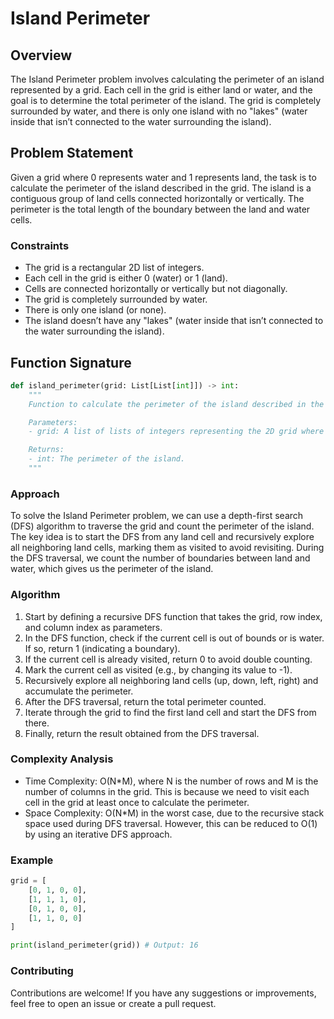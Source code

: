 # Island Perimeter

## Overview

The Island Perimeter problem involves calculating the perimeter of an island represented by a grid. Each cell in the grid is either land or water, and the goal is to determine the total perimeter of the island. The grid is completely surrounded by water, and there is only one island with no "lakes" (water inside that isn’t connected to the water surrounding the island).

## Problem Statement

Given a grid where 0 represents water and 1 represents land, the task is to calculate the perimeter of the island described in the grid. The island is a contiguous group of land cells connected horizontally or vertically. The perimeter is the total length of the boundary between the land and water cells.

### Constraints

* The grid is a rectangular 2D list of integers.
* Each cell in the grid is either 0 (water) or 1 (land).
* Cells are connected horizontally or vertically but not diagonally.
* The grid is completely surrounded by water.
* There is only one island (or none).
* The island doesn’t have any "lakes" (water inside that isn’t connected to the water surrounding the island).

## Function Signature

```python
def island_perimeter(grid: List[List[int]]) -> int:
    """
    Function to calculate the perimeter of the island described in the grid.

    Parameters:
    - grid: A list of lists of integers representing the 2D grid where 0 represents water and 1 represents land.

    Returns:
    - int: The perimeter of the island.
    """
```
### Approach

To solve the Island Perimeter problem, we can use a depth-first search (DFS) algorithm to traverse the grid and count the perimeter of the island. The key idea is to start the DFS from any land cell and recursively explore all neighboring land cells, marking them as visited to avoid revisiting. During the DFS traversal, we count the number of boundaries between land and water, which gives us the perimeter of the island.

### Algorithm

1. Start by defining a recursive DFS function that takes the grid, row index, and column index as parameters.
2. In the DFS function, check if the current cell is out of bounds or is water. If so, return 1 (indicating a boundary).
3. If the current cell is already visited, return 0 to avoid double counting.
4. Mark the current cell as visited (e.g., by changing its value to -1).
5. Recursively explore all neighboring land cells (up, down, left, right) and accumulate the perimeter.
6. After the DFS traversal, return the total perimeter counted.
7. Iterate through the grid to find the first land cell and start the DFS from there.
8. Finally, return the result obtained from the DFS traversal.

### Complexity Analysis

* Time Complexity: O(N*M), where N is the number of rows and M is the number of columns in the grid. This is because we need to visit each cell in the grid at least once to calculate the perimeter.
* Space Complexity: O(N*M) in the worst case, due to the recursive stack space used during DFS traversal. However, this can be reduced to O(1) by using an iterative DFS approach.
  

### Example

```python
grid = [
    [0, 1, 0, 0],
    [1, 1, 1, 0],
    [0, 1, 0, 0],
    [1, 1, 0, 0]
]

print(island_perimeter(grid)) # Output: 16
```

### Contributing
Contributions are welcome! If you have any suggestions or improvements, feel free to open an issue or create a pull request.